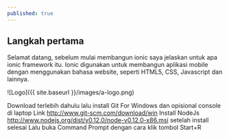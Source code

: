 ```yaml
---
published: true
---
```

## Langkah pertama

Selamat datang, sebelum mulai membangun ionic saya jelaskan untuk apa ionic framework itu. Ionic digunakan untuk membangun aplikasi mobile dengan menggunakan bahasa website, seperti HTML5, CSS, Javascript dan lainnya.

![Logo]({{ site.baseurl }}/images/a-logo.png)

Download terlebih dahulu lalu install Git For Windows dan opisional console di laptop Link http://www.git-scm.com/download/win
Install NodeJs http://www.nodejs.org/dist/v0.12.0/node-v0.12.0-x86.msi setelah install selesai
Lalu buka Command Prompt dengan cara klik tombol  Start+R
